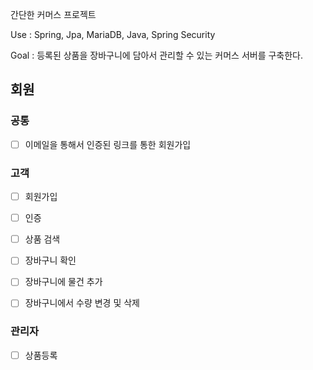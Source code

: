 간단한 커머스 프로젝트

Use : Spring, Jpa, MariaDB, Java, Spring Security

Goal : 등록된 상품을 장바구니에 담아서 관리할 수 있는 커머스 서버를 구축한다.

## 회원
### 공통
- [ ] 이메일을 통해서 인증된 링크를 통한 회원가입

### 고객
- [ ] 회원가입
- [ ] 인증
- [ ] 상품 검색
- [ ] 장바구니 확인
- [ ] 장바구니에 물건 추가
- [ ] 장바구니에서 수량 변경 및 삭제


### 관리자
- [ ] 상품등록

